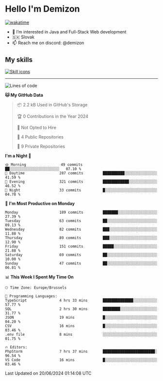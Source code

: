 # Hello I'm Demizon
[![wakatime](https://wakatime.com/badge/user/6ad1949f-d6d7-44f9-9eee-c35e54cc499b.svg)](https://wakatime.com/@6ad1949f-d6d7-44f9-9eee-c35e54cc499b)
- 👀 I’m interested in Java and Full-Stack Web development
- 🇸🇰 Slovak
- 📫 Reach me on discord: @demizon

## My skills
[![Skill icons](https://skillicons.dev/icons?i=java,js,ts,html,css,react,nextjs,tailwind,supabase,py,git,docker,linux,mysql,postgres,mongo&theme=dark)](https://github.com/Demizon3433)

---

<!--START_SECTION:waka-->
![Lines of code](https://img.shields.io/badge/From%20Hello%20World%20I%27ve%20Written-197.1%20thousand%20lines%20of%20code-blue)

**🐱 My GitHub Data** 

> 📦 2.2 kB Used in GitHub's Storage 
 > 
> 🏆 0 Contributions in the Year 2024
 > 
> 🚫 Not Opted to Hire
 > 
> 📜 4 Public Repositories 
 > 
> 🔑 9 Private Repositories 
 > 
**I'm a Night 🦉** 

```text
🌞 Morning                49 commits          ██░░░░░░░░░░░░░░░░░░░░░░░   07.10 % 
🌆 Daytime                287 commits         ██████████░░░░░░░░░░░░░░░   41.59 % 
🌃 Evening                321 commits         ████████████░░░░░░░░░░░░░   46.52 % 
🌙 Night                  33 commits          █░░░░░░░░░░░░░░░░░░░░░░░░   04.78 % 
```
📅 **I'm Most Productive on Monday** 

```text
Monday                   189 commits         ███████░░░░░░░░░░░░░░░░░░   27.39 % 
Tuesday                  63 commits          ██░░░░░░░░░░░░░░░░░░░░░░░   09.13 % 
Wednesday                82 commits          ███░░░░░░░░░░░░░░░░░░░░░░   11.88 % 
Thursday                 89 commits          ███░░░░░░░░░░░░░░░░░░░░░░   12.90 % 
Friday                   151 commits         █████░░░░░░░░░░░░░░░░░░░░   21.88 % 
Saturday                 69 commits          ██░░░░░░░░░░░░░░░░░░░░░░░   10.00 % 
Sunday                   47 commits          ██░░░░░░░░░░░░░░░░░░░░░░░   06.81 % 
```


📊 **This Week I Spent My Time On** 

```text
🕑︎ Time Zone: Europe/Brussels

💬 Programming Languages: 
TypeScript               4 hrs 33 mins       ██████████████░░░░░░░░░░░   57.77 % 
SQL                      2 hrs 30 mins       ████████░░░░░░░░░░░░░░░░░   31.77 % 
JSON                     19 mins             █░░░░░░░░░░░░░░░░░░░░░░░░   04.20 % 
CSV                      16 mins             █░░░░░░░░░░░░░░░░░░░░░░░░   03.46 % 
.env file                8 mins              ░░░░░░░░░░░░░░░░░░░░░░░░░   01.75 % 

🔥 Editors: 
PhpStorm                 7 hrs 37 mins       ████████████████████████░   96.54 % 
VS Code                  16 mins             █░░░░░░░░░░░░░░░░░░░░░░░░   03.46 % 
```


 Last Updated on 20/06/2024 01:14:08 UTC
<!--END_SECTION:waka-->
